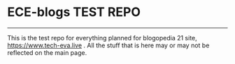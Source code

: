 # ECE-blogs TEST REPO
---
This is the test repo for everything planned for blogopedia 21 site, https://www.tech-eva.live .
All the stuff that is here may or may not be reflected on the main page.